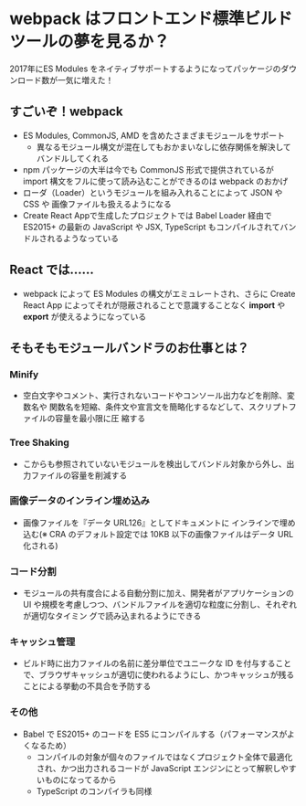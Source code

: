 # webpack はフロントエンド標準ビルドツールの夢を見るか？

2017年にES Modules をネイティブサポートするようになってパッケージのダウンロード数が一気に増えた！

## すごいぞ！webpack

- ES Modules, CommonJS, AMD を含めたさまざまモジュールをサポート
    - 異なるモジュール構文が混在してもおかまいなしに依存関係を解決してバンドルしてくれる
- npm パッケージの大半は今でも CommonJS 形式で提供されているが import 構文をフルに使って読み込むことができるのは webpack のおかげ
- ローダ（Loader）というモジュールを組み入れることによって JSON や CSS や 画像ファイルも扱えるようになる
- Create React Appで生成したプロジェクトでは Babel Loader 経由で ES2015+ の最新の JavaScript や JSX, TypeScript もコンパイルされてバンドルされるようなっている

## React では……

- webpack によって ES Modules の構文がエミュレートされ、さらに Create React App によってそれが隠蔽されることで意識することなく **import** や **export** が使えるようになっている

## そもそもモジュールバンドラのお仕事とは？

### Minify

- 空白文字やコメント、実行されないコードやコンソール出力などを削除、変数名や 関数名を短縮、条件文や宣言文を簡略化するなどして、スクリプトファイルの容量を最小限に圧 縮する

### Tree Shaking

- こからも参照されていないモジュールを検出してバンドル対象から外し、出力ファイルの容量を削減する

### 画像データのインライン埋め込み

- 画像ファイルを『データ URL126』としてドキュメントに インラインで埋め込む(※ CRA のデフォルト設定では 10KB 以下の画像ファイルはデータ URL 化される)

### コード分割

- モジュールの共有度合による自動分割に加え、開発者がアプリケーションの UI や規模を考慮しつつ、バンドルファイルを適切な粒度に分割し、それぞれが適切なタイミン グで読み込まれるようにできる

### キャッシュ管理

- ビルド時に出力ファイルの名前に差分単位でユニークな ID を付与することで、ブラウザキャッシュが適切に使われるようにし、かつキャッシュが残ることによる挙動の不具合を予防する

### その他

- Babel で ES2015+ のコードを ES5 にコンパイルする（パフォーマンスがよくなるため）
    - コンパイルの対象が個々のファイルではなくプロジェクト全体で最適化され、かつ出力されるコードが JavaScript エンジンにとって解釈しやすいものになってるから
    - TypeScript のコンパイラも同様
